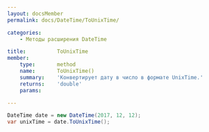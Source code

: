 ```yaml
---
layout: docsMember
permalink: docs/DateTime/ToUnixTime/

categories:
    - Методы расширения DateTime

title:          ToUnixTime
member:
    type:       method
    name:       ToUnixTime()
    summary:    'Конвертирует дату в число в формате UnixTime.'
    returns:    'double'
    params:

---
```


```csharp
DateTime date = new DateTime(2017, 12, 12);
var unixTime = date.ToUnixTime();
```